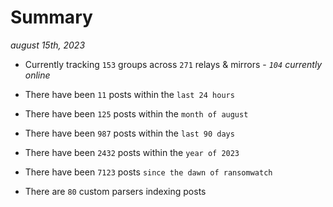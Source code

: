 
# Summary
_august 15th, 2023_

- Currently tracking `153` groups across `271` relays & mirrors - _`104` currently online_

- There have been `11` posts within the `last 24 hours`

- There have been `125` posts within the `month of august`

- There have been `987` posts within the `last 90 days`

- There have been `2432` posts within the `year of 2023`

- There have been `7123` posts `since the dawn of ransomwatch`

- There are `80` custom parsers indexing posts
